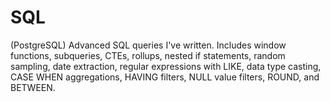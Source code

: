 # SQL
(PostgreSQL) Advanced SQL queries I've written. Includes window functions, subqueries, CTEs, rollups, nested if statements, random sampling, date extraction, regular expressions with LIKE, data type casting, CASE WHEN aggregations, HAVING filters, NULL value filters, ROUND, and BETWEEN. 
